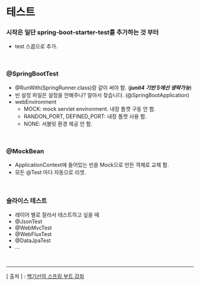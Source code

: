 테스트
===

### 시작은 일단 spring-boot-starter-test를 추가하는 것 부터
 + test 스콥으로 추가.

<br/>

### @SpringBootTest
  + @RunWith(SpringRunner.class)랑 같이 써야 함. (_**junit4 기반  5에선 생략가능**_)
  + 빈 설정 파일은 설정을 안해주나? 알아서 찾습니다. (@SpringBootApplication)
  + webEnvironment
    - MOCK: mock servlet environment. 내장 톰캣 구동 안 함.
    - RANDON_PORT, DEFINED_PORT: 내장 톰캣 사용 함.
    - NONE: 서블릿 환경 제공 안 함.
   
<br/>   
   
### @MockBean
  + ApplicationContext에 들어있는 빈을 Mock으로 만든 객체로 교체 함.
  + 모든 @Test 마다 자동으로 리셋.

<br/>

### 슬라이스 테스트
  + 레이어 별로 잘라서 테스트하고 싶을 때
  + @JsonTest
  + @WebMvcTest
  + @WebFluxTest
  + @DataJpaTest
  + ...

<br/>

---
[ 출처 ] : [백기선의 스프링 부트 강좌](https://www.inflearn.com/course/%EC%8A%A4%ED%94%84%EB%A7%81%EB%B6%80%ED%8A%B8/)
